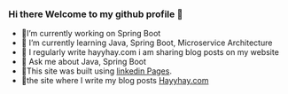 ### Hi there Welcome to my github profile 👋


- 🔭I’m currently working on Spring Boot
- 🌱 I’m currently learning Java, Spring Boot, Microservice Architecture
- 📝 I regularly write hayyhay.com i am sharing blog posts on my website
- 💬  Ask me about Java, Spring Boot
- 🔗This site was built using [linkedin Pages](https://www.linkedin.com/in/islim-ya%C4%9Fmur/).
- 🌸the site where I write my blog posts  [Hayyhay.com](https://hayyhay.com/)



